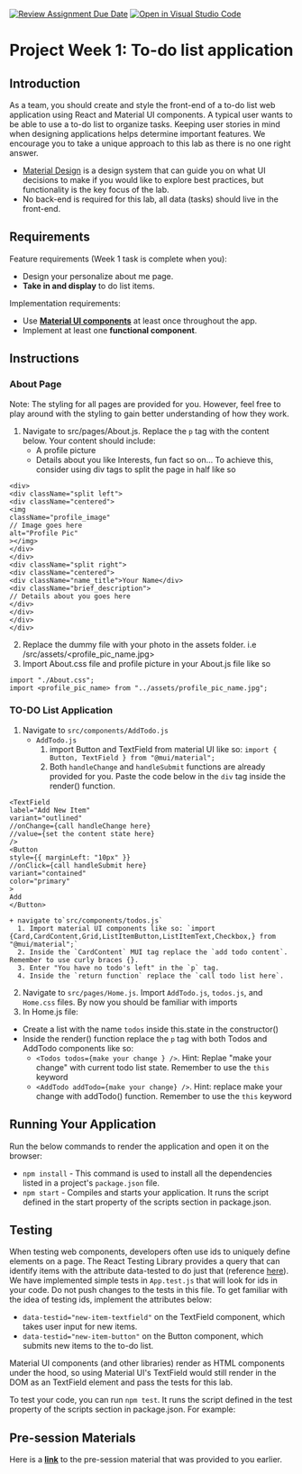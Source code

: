 [![Review Assignment Due Date](https://classroom.github.com/assets/deadline-readme-button-24ddc0f5d75046c5622901739e7c5dd533143b0c8e959d652212380cedb1ea36.svg)](https://classroom.github.com/a/rsLZezik)
[![Open in Visual Studio Code](https://classroom.github.com/assets/open-in-vscode-718a45dd9cf7e7f842a935f5ebbe5719a5e09af4491e668f4dbf3b35d5cca122.svg)](https://classroom.github.com/online_ide?assignment_repo_id=15225002&assignment_repo_type=AssignmentRepo)

# Project Week 1: To-do list application

## Introduction

As a team, you should create and style the front-end of a to-do list web application using React and Material UI components. A typical user wants to be able to use a to-do list to organize tasks. Keeping user stories in mind when designing applications helps determine important features. We encourage you to take a unique approach to this lab as there is no one right answer.

- [Material Design](https://material.io/design/introduction) is a design system that can guide you on what UI decisions to make if you would like to explore best practices, but functionality is the key focus of the lab.
- No back-end is required for this lab, all data (tasks) should live in the front-end.

## Requirements

Feature requirements (Week 1 task is complete when you):

- Design your personalize about me page.
- **Take in and display** to do list items.

Implementation requirements:

- Use [**Material UI components**](https://material-ui.com) at least once throughout the app.
- Implement at least one **functional component**.

## Instructions

### About Page

Note: The styling for all pages are provided for you. However, feel free to play around with the styling to gain better understanding of how they work.

1. Navigate to src/pages/About.js. Replace the `p` tag with the content below. Your content should include:
   - A profile picture
   - Details about you like Interests, fun fact so on... To achieve this, consider using div tags to split the page in half like so

```
<div>
<div className="split left">
<div className="centered">
<img
className="profile_image"
// Image goes here
alt="Profile Pic"
></img>
</div>
</div>
<div className="split right">
<div className="centered">
<div className="name_title">Your Name</div>
<div className="brief_description">
// Details about you goes here
</div>
</div>
</div>
</div>

```

2. Replace the dummy file with your photo in the assets folder. i.e /src/assets/<profile_pic_name.jpg>
3. Import About.css file and profile picture in your About.js file like so

```
import "./About.css";
import <profile_pic_name> from "../assets/profile_pic_name.jpg";
```

### TO-DO List Application

1. Navigate to `src/components/AddTodo.js`
   - `AddTodo.js`
     1. import Button and TextField from material UI like so: `import { Button, TextField } from "@mui/material";`
     2. Both `handleChange` and `handleSubmit` functions are already provided for you. Paste the code below in the `div` tag inside the render() function.

```
<TextField
label="Add New Item"
variant="outlined"
//onChange={call handleChange here}
//value={set the content state here}
/>
<Button
style={{ marginLeft: "10px" }}
//onClick={call handleSubmit here}
variant="contained"
color="primary"
>
Add
</Button>

```

    + navigate to`src/components/todos.js`
      1. Import material UI components like so: `import {Card,CardContent,Grid,ListItemButton,ListItemText,Checkbox,} from "@mui/material";`
      2. Inside the `CardContent` MUI tag replace the `add todo content`. Remember to use curly braces {}.
      3. Enter "You have no todo's left" in the `p` tag.
      4. Inside the `return function` replace the `call todo list here`.

2. Navigate to `src/pages/Home.js`. Import `AddTodo.js`, `todos.js`, and `Home.css` files. By now you should be familiar with imports
3. In Home.js file:

- Create a list with the name `todos` inside this.state in the constructor()
- Inside the render() function replace the `p` tag with both Todos and AddTodo components like so:
  - `<Todos todos={make your change } />`. Hint: Replae "make your change" with current todo list state. Remember to use the `this` keyword
  - `<AddTodo addTodo={make your change} />`. Hint: replace make your change with addTodo() function. Remember to use the `this` keyword

## Running Your Application

Run the below commands to render the application and open it on the browser:

- `npm install` - This command is used to install all the dependencies listed in a project's `package.json` file.
- `npm start` - Compiles and starts your application. It runs the script defined in the start property of the scripts section in package.json.

## Testing

When testing web components, developers often use ids to uniquely define elements on a page. The React Testing Library provides a query that can identify items with the attribute data-tested to do just that (reference [here](https://testing-library.com/docs/queries/bytestid/)). We have implemented simple tests in `App.test.js` that will look for ids in your code. Do not push changes to the tests in this file. To get familiar with the idea of testing ids, implement the attributes below:

- `data-testid="new-item-textfield"` on the TextField component, which takes user input for new items.
- `data-testid="new-item-button"` on the Button component, which submits new items to the to-do list.

Material UI components (and other libraries) render as HTML components under the hood, so using Material UI's TextField would still render in the DOM as an TextField element and pass the tests for this lab.

To test your code, you can run `npm test`. It runs the script defined in the test property of the scripts section in package.json. For example:

## Pre-session Materials

Here is a [**link**](https://ibm.box.com/s/2ilcx4q3xornonec3kh5s8aadzl2rc48) to the pre-session material that was provided to you earlier.
